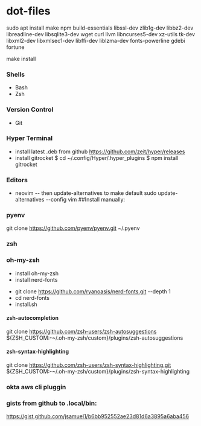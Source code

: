 # dot-files
sudo apt install make npm build-essentials libssl-dev zlib1g-dev libbz2-dev libreadline-dev libsqlite3-dev wget curl llvm libncurses5-dev xz-utils tk-dev libxml2-dev libxmlsec1-dev libffi-dev liblzma-dev fonts-powerline gdebi fortune

make install

### Shells
- Bash
- Zsh

### Version Control
- Git

### Hyper Terminal
- install latest .deb from github
https://github.com/zeit/hyper/releases
- install gitrocket
$ cd ~/.config/Hyper/.hyper_plugins
$ npm install gitrocket

### Editors
- neovim
-- then update-alternatives to make default
sudo update-alternatives --config vim
##Install manually:
### pyenv
git clone https://github.com/pyenv/pyenv.git ~/.pyenv

### zsh
### oh-my-zsh
* install oh-my-zsh
* install nerd-fonts 
- git clone https://github.com/ryanoasis/nerd-fonts.git --depth 1
- cd nerd-fonts
- install.sh

#### zsh-autocompletion 
git clone https://github.com/zsh-users/zsh-autosuggestions ${ZSH_CUSTOM:-~/.oh-my-zsh/custom}/plugins/zsh-autosuggestions
#### zsh-syntax-highlighting
git clone https://github.com/zsh-users/zsh-syntax-highlighting.git ${ZSH_CUSTOM:-~/.oh-my-zsh/custom}/plugins/zsh-syntax-highlighting
### okta aws cli pluggin
### gists from github to .local/bin:
https://gist.github.com/jsamuel1/b6bb952552ae23d81d6a3895a6aba456


